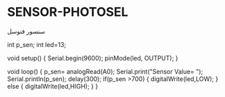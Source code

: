 # SENSOR-PHOTOSEL
سنسور فتوسل

int p_sen;
int led=13;

void setup() {
  Serial.begin(9600);
  pinMode(led, OUTPUT);
}

void loop() {
  p_sen= analogRead(A0);
  Serial.print("Sensor Value= ");
  Serial.println(p_sen);
  delay(300);
  if(p_sen >700)
  {
    digitalWrite(led,LOW);
  }
  else
  {
   digitalWrite(led,HIGH);
  }
}
